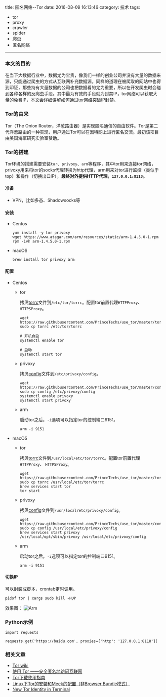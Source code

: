 title: 匿名网络--Tor
date: 2016-08-09 16:13:46
category: 技术
tags:
  - tor
  - proxy
  - crawler
  - spider
  - 爬虫
  - 匿名网络
---
### 本文的目的

在当下大数据行业中，数据尤为宝贵，像我们一样的创业公司并没有大量的数据来源，只能通过爬虫的方式从互联网补充数据源。同样的道理在被爬取的网站中也得到印证，那些持有大量数据的公司也把数据看的尤为重要，所以在开发爬虫时会碰到各种各样的反爬虫手段。其中最为有效的手段就为封禁IP，tor网络可以获取大量的免费IP，本文会详细讲解如何通过tor网络突破IP封禁。

### Tor的由来

Tor（The Onion Router，洋葱路由器）是实现匿名通信的自由软件。Tor是第二代洋葱路由的一种实现，用户通过Tor可以在因特网上进行匿名交流。最初该项目由美国海军研究实验室赞助。

### Tor的搭建

Tor环境的搭建需要安装`tor`、`privoxy`、`arm`等程序，其中tor用来连接tor网络，privoxy用来将tor的socks代理转换为http代理，arm用来对tor进行监控（类似于top）和操作（切换出口IP）。**最终对外提供HTTP代理，`127.0.0.1:8118`。**

#### 准备

- VPN，比如多态、Shadowsocks等

#### 安装

- Centos

    ```
    yum install -y tor privoxy
    wget https://www.atagar.com/arm/resources/static/arm-1.4.5.0-1.rpm
    rpm -ivh arm-1.4.5.0-1.rpm
    ```

- macOS

    ```
    brew install tor privoxy arm
    ```

#### 配置

- Centos

    - tor

        拷贝[torrc](https://raw.githubusercontent.com/PrinceTechs/use_tor/master/torrc)文件到`/etc/tor/torrc`。配置tor前置代理`HTTPProxy`、 `HTTPSProxy`。

        ```
        wget https://raw.githubusercontent.com/PrinceTechs/use_tor/master/torrc
        sudo cp torrc /etc/tor/torrc

        # 开机自启
        systemctl enable tor

        # 启动
        systemctl start tor
        ```

    - privoxy

        拷贝[config](https://raw.githubusercontent.com/PrinceTechs/use_tor/master/config)文件到`/etc/privoxy/config`。

        ```
        wget https://raw.githubusercontent.com/PrinceTechs/use_tor/master/config
        sudo cp config /etc/privoxy/config
        systemctl enable privoxy
        systemctl start privoxy
        ```

    - arm

        启动tor之后，`-i`选项可以指定tor的控制端口9151。

        ```
        arm -i 9151
        ```

- macOS

    - tor

        拷贝[torrc](https://raw.githubusercontent.com/PrinceTechs/use_tor/master/torrc)文件到`/usr/local/etc/tor/torrc`。配置tor前置代理`HTTPProxy`、 `HTTPSProxy`。

        ```
        wget https://raw.githubusercontent.com/PrinceTechs/use_tor/master/torrc
        sudo cp torrc /usr/local/etc/tor/torrc
        brew services start tor
        tor start
        ```

    - privoxy

        拷贝[config](https://raw.githubusercontent.com/PrinceTechs/use_tor/master/config)文件到`/usr/local/etc/privoxy/config`。

        ```
        wget https://raw.githubusercontent.com/PrinceTechs/use_tor/master/config
        sudo cp config /usr/local/etc/privoxy/config
        brew services start privoxy
        /usr/local/opt/sbin/privoxy /usr/local/etc/privoxy/config
        ```

    - arm

        启动tor之后，`-i`选项可以指定tor的控制端口9151。

        ```
        arm -i 9151
        ```

#### 切换IP

可以封装成脚本，crontab定时调用。

```
pidof tor | xargs sudo kill -HUP
```
效果图：
![Arm](arm.jpg)


### Python示例

```
import requests

requests.get('https://baidu.com', proxies={'http': '127.0.0.1:8118'})
```

### 相关文章

- [Tor wiki](https://zh.wikipedia.org/wiki/Tor)
- [使用 Tor ——安全匿名地访问互联网](https://techyan.me/2016/03/26/%E4%BD%BF%E7%94%A8-tor-%E5%AE%89%E5%85%A8%E5%8C%BF%E5%90%8D%E5%9C%B0%E8%AE%BF%E9%97%AE%E4%BA%92%E8%81%94%E7%BD%91/)
- [Tor下载使用指南](http://www.tor123.biz/)
- [Linux下Tor的安裝和Meek的配置（非Browser Bundle模式）](http://allinfa.com/linux-tor-meek.html)
- [New Tor Identity in Terminal](http://stackoverflow.com/questions/16987518/how-to-request-new-tor-identity-in-terminal)
